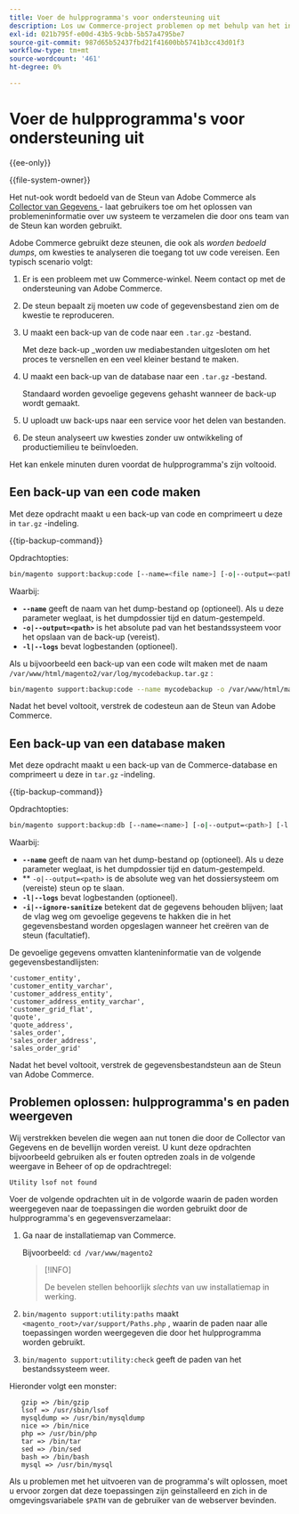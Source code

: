 ```yaml
---
title: Voer de hulpprogramma's voor ondersteuning uit
description: Los uw Commerce-project problemen op met behulp van het ingebouwde hulpprogramma voor ondersteuning.
exl-id: 021b795f-e00d-43b5-9cbb-5b57a4795be7
source-git-commit: 987d65b52437fbd21f41600bb5741b3cc43d01f3
workflow-type: tm+mt
source-wordcount: '461'
ht-degree: 0%

---
```


# Voer de hulpprogramma&#39;s voor ondersteuning uit

{{ee-only}}

{{file-system-owner}}

Het nut-ook wordt bedoeld van de Steun van Adobe Commerce als [ Collector van Gegevens ](https://experienceleague.adobe.com/en/docs/commerce-admin/systems/tools/support#data-collector) - laat gebruikers toe om het oplossen van problemeninformatie over uw systeem te verzamelen die door ons team van de Steun kan worden gebruikt.

Adobe Commerce gebruikt deze steunen, die ook als _worden bedoeld dumps_, om kwesties te analyseren die toegang tot uw code vereisen. Een typisch scenario volgt:

1. Er is een probleem met uw Commerce-winkel. Neem contact op met de ondersteuning van Adobe Commerce.
1. De steun bepaalt zij moeten uw code of gegevensbestand zien om de kwestie te reproduceren.
1. U maakt een back-up van de code naar een `.tar.gz` -bestand.

   Met deze back-up _worden uw mediabestanden uitgesloten om het proces te versnellen en een veel kleiner bestand te maken.

1. U maakt een back-up van de database naar een `.tar.gz` -bestand.

   Standaard worden gevoelige gegevens gehasht wanneer de back-up wordt gemaakt.

1. U uploadt uw back-ups naar een service voor het delen van bestanden.
1. De steun analyseert uw kwesties zonder uw ontwikkeling of productiemilieu te beïnvloeden.

Het kan enkele minuten duren voordat de hulpprogramma&#39;s zijn voltooid.

## Een back-up van een code maken

Met deze opdracht maakt u een back-up van code en comprimeert u deze in `tar.gz` -indeling.

{{tip-backup-command}}

Opdrachtopties:

```bash
bin/magento support:backup:code [--name=<file name>] [-o|--output=<path>] [-l|--logs]
```

Waarbij:

- **`--name`** geeft de naam van het dump-bestand op (optioneel). Als u deze parameter weglaat, is het dumpdossier tijd en datum-gestempeld.
- **`-o|--output=<path>`** is het absolute pad van het bestandssysteem voor het opslaan van de back-up (vereist).
- **`-l|--logs`** bevat logbestanden (optioneel).

Als u bijvoorbeeld een back-up van een code wilt maken met de naam `/var/www/html/magento2/var/log/mycodebackup.tar.gz` :

```bash
bin/magento support:backup:code --name mycodebackup -o /var/www/html/magento2/var/log
```

Nadat het bevel voltooit, verstrek de codesteun aan de Steun van Adobe Commerce.

## Een back-up van een database maken

Met deze opdracht maakt u een back-up van de Commerce-database en comprimeert u deze in `tar.gz` -indeling.

{{tip-backup-command}}

Opdrachtopties:

```bash
bin/magento support:backup:db [--name=<name>] [-o|--output=<path>] [-l|--logs] [-i|--ignore-sanitize]
```

Waarbij:

- **`--name`** geeft de naam van het dump-bestand op (optioneel). Als u deze parameter weglaat, is het dumpdossier tijd en datum-gestempeld.
- ** `-o|--output=<path>` is de absolute weg van het dossiersysteem om (vereiste) steun op te slaan.
- **`-l|--logs`** bevat logbestanden (optioneel).
- **`-i|--ignore-sanitize`** betekent dat de gegevens behouden blijven; laat de vlag weg om gevoelige gegevens te hakken die in het gegevensbestand worden opgeslagen wanneer het creëren van de steun (facultatief).

De gevoelige gegevens omvatten klanteninformatie van de volgende gegevensbestandlijsten:

```
'customer_entity',
'customer_entity_varchar',
'customer_address_entity',
'customer_address_entity_varchar',
'customer_grid_flat',
'quote',
'quote_address',
'sales_order',
'sales_order_address',
'sales_order_grid'
```

Nadat het bevel voltooit, verstrek de gegevensbestandsteun aan de Steun van Adobe Commerce.

## Problemen oplossen: hulpprogramma&#39;s en paden weergeven

Wij verstrekken bevelen die wegen aan nut tonen die door de Collector van Gegevens en de bevellijn worden vereist. U kunt deze opdrachten bijvoorbeeld gebruiken als er fouten optreden zoals in de volgende weergave in Beheer of op de opdrachtregel:

```
Utility lsof not found
```

Voer de volgende opdrachten uit in de volgorde waarin de paden worden weergegeven naar de toepassingen die worden gebruikt door de hulpprogramma&#39;s en gegevensverzamelaar:

1. Ga naar de installatiemap van Commerce.

   Bijvoorbeeld: `cd /var/www/magento2`

   >[!INFO]
   >
   >De bevelen stellen behoorlijk _slechts_ van uw installatiemap in werking.

1. `bin/magento support:utility:paths` maakt `<magento_root>/var/support/Paths.php` , waarin de paden naar alle toepassingen worden weergegeven die door het hulpprogramma worden gebruikt.
1. `bin/magento support:utility:check` geeft de paden van het bestandssysteem weer.

Hieronder volgt een monster:

```
   gzip => /bin/gzip
   lsof => /usr/sbin/lsof
   mysqldump => /usr/bin/mysqldump
   nice => /bin/nice
   php => /usr/bin/php
   tar => /bin/tar
   sed => /bin/sed
   bash => /bin/bash
   mysql => /usr/bin/mysql
```

Als u problemen met het uitvoeren van de programma&#39;s wilt oplossen, moet u ervoor zorgen dat deze toepassingen zijn geïnstalleerd en zich in de omgevingsvariabele `$PATH` van de gebruiker van de webserver bevinden.
